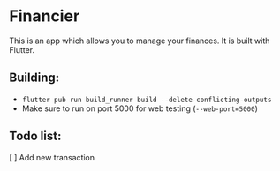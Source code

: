 # Financier
This is an app which allows you to manage your finances. It is built with Flutter.

## Building:

- `flutter pub run build_runner build --delete-conflicting-outputs`
- Make sure to run on port 5000 for web testing (`--web-port=5000`)

## Todo list:

[ ] Add new transaction